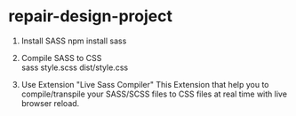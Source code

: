 # repair-design-project

1. Install SASS
   npm install sass

2. Compile SASS to CSS  
   sass style.scss dist/style.css

3. Use Extension "Live Sass Compiler"
   This Extension that help you to compile/transpile your SASS/SCSS files to CSS files at real time with live browser reload.
